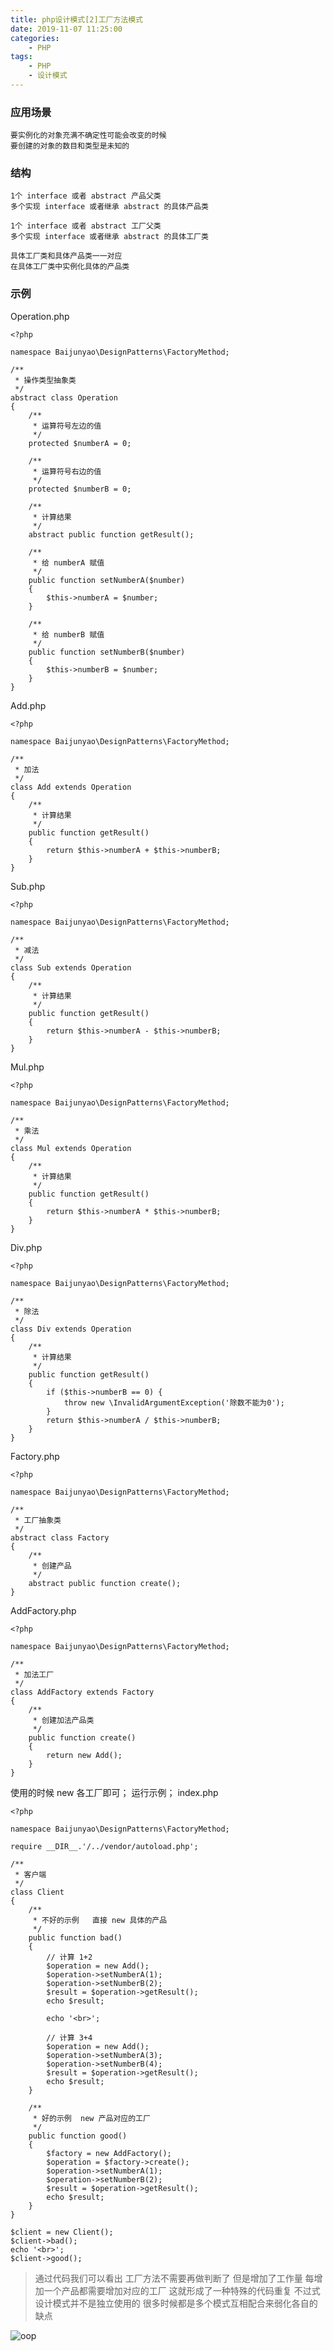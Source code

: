 ```yaml
---
title: php设计模式[2]工厂方法模式
date: 2019-11-07 11:25:00
categories: 
    - PHP
tags:
    - PHP
    - 设计模式
---
```


### 应用场景
    要实例化的对象充满不确定性可能会改变的时候
    要创建的对象的数目和类型是未知的

### 结构
    1个 interface 或者 abstract 产品父类
    多个实现 interface 或者继承 abstract 的具体产品类
    
    1个 interface 或者 abstract 工厂父类
    多个实现 interface 或者继承 abstract 的具体工厂类
    
    具体工厂类和具体产品类一一对应
    在具体工厂类中实例化具体的产品类

### 示例

Operation.php
```
<?php

namespace Baijunyao\DesignPatterns\FactoryMethod;

/**
 * 操作类型抽象类
 */
abstract class Operation
{
    /**
     * 运算符号左边的值
     */
    protected $numberA = 0;

    /**
     * 运算符号右边的值
     */
    protected $numberB = 0;

    /**
     * 计算结果
     */
    abstract public function getResult();

    /**
     * 给 numberA 赋值
     */
    public function setNumberA($number)
    {
        $this->numberA = $number;
    }

    /**
     * 给 numberB 赋值
     */
    public function setNumberB($number)
    {
        $this->numberB = $number;
    }
}
```

Add.php
```
<?php

namespace Baijunyao\DesignPatterns\FactoryMethod;

/**
 * 加法
 */
class Add extends Operation
{
    /**
     * 计算结果
     */
    public function getResult()
    {
        return $this->numberA + $this->numberB;
    }
}
```

Sub.php
```
<?php

namespace Baijunyao\DesignPatterns\FactoryMethod;

/**
 * 减法
 */
class Sub extends Operation
{
    /**
     * 计算结果
     */
    public function getResult()
    {
        return $this->numberA - $this->numberB;
    }
}
```

Mul.php
```
<?php

namespace Baijunyao\DesignPatterns\FactoryMethod;

/**
 * 乘法
 */
class Mul extends Operation
{
    /**
     * 计算结果
     */
    public function getResult()
    {
        return $this->numberA * $this->numberB;
    }
}
```

Div.php
```
<?php

namespace Baijunyao\DesignPatterns\FactoryMethod;

/**
 * 除法
 */
class Div extends Operation
{
    /**
     * 计算结果
     */
    public function getResult()
    {
        if ($this->numberB == 0) {
            throw new \InvalidArgumentException('除数不能为0');
        }
        return $this->numberA / $this->numberB;
    }
}
```

Factory.php
```
<?php

namespace Baijunyao\DesignPatterns\FactoryMethod;

/**
 * 工厂抽象类
 */
abstract class Factory
{
    /**
     * 创建产品
     */
    abstract public function create();
}
```

AddFactory.php
```
<?php

namespace Baijunyao\DesignPatterns\FactoryMethod;

/**
 * 加法工厂
 */
class AddFactory extends Factory
{
    /**
     * 创建加法产品类
     */
    public function create()
    {
        return new Add();
    }
}
```

使用的时候 new 各工厂即可；
运行示例；
index.php
```
<?php

namespace Baijunyao\DesignPatterns\FactoryMethod;

require __DIR__.'/../vendor/autoload.php';

/**
 * 客户端
 */
class Client
{
    /**
     * 不好的示例   直接 new 具体的产品
     */
    public function bad()
    {
        // 计算 1+2
        $operation = new Add();
        $operation->setNumberA(1);
        $operation->setNumberB(2);
        $result = $operation->getResult();
        echo $result;

        echo '<br>';

        // 计算 3+4
        $operation = new Add();
        $operation->setNumberA(3);
        $operation->setNumberB(4);
        $result = $operation->getResult();
        echo $result;
    }

    /**
     * 好的示例  new 产品对应的工厂
     */
    public function good()
    {
        $factory = new AddFactory();
        $operation = $factory->create();
        $operation->setNumberA(1);
        $operation->setNumberB(2);
        $result = $operation->getResult();
        echo $result;
    }
}

$client = new Client();
$client->bad();
echo '<br>';
$client->good();
```

>通过代码我们可以看出
工厂方法不需要再做判断了
但是增加了工作量
每增加一个产品都需要增加对应的工厂
这就形成了一种特殊的代码重复
不过式设计模式并不是独立使用的
很多时候都是多个模式互相配合来弱化各自的缺点

![oop](/image/oop2.jpg)